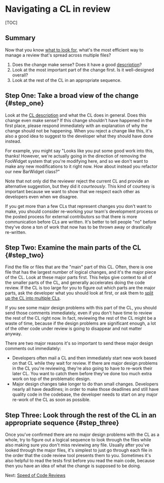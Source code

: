 # Navigating a CL in review

[TOC]

## Summary

Now that you know [what to look for](looking-for.md), what's the most efficient
way to manage a review that's spread across multiple files?

1.  Does the change make sense? Does it have a good
    [description](../developer/cl-descriptions.md)?
2.  Look at the most important part of the change first. Is it well-designed
    overall?
3.  Look at the rest of the CL in an appropriate sequence.

## Step One: Take a broad view of the change {#step_one}

Look at the [CL description](../developer/cl-descriptions.md) and what the CL
does in general. Does this change even make sense? If this change shouldn't have
happened in the first place, please respond immediately with an explanation of
why the change should not be happening. When you reject a change like this, it's
also a good idea to suggest to the developer what they should have done instead.

For example, you might say "Looks like you put some good work into this, thanks!
However, we're actually going in the direction of removing the FooWidget system
that you're modifying here, and so we don't want to make any new modifications
to it right now. How about instead you refactor our new BarWidget class?"

Note that not only did the reviewer reject the current CL and provide an
alternative suggestion, but they did it *courteously*. This kind of courtesy is
important because we want to show that we respect each other as developers even
when we disagree.

If you get more than a few CLs that represent changes you don't want to make,
you should consider re-working your team's development process or the posted
process for external contributors so that there is more communication before CLs
are written. It's better to tell people "no" before they've done a ton of work
that now has to be thrown away or drastically re-written.

## Step Two: Examine the main parts of the CL {#step_two}

Find the file or files that are the "main" part of this CL. Often, there is one
file that has the largest number of logical changes, and it's the major piece of
the CL. Look at these major parts first. This helps give context to all of the
smaller parts of the CL, and generally accelerates doing the code review. If the
CL is too large for you to figure out which parts are the major parts, ask the
developer what you should look at first, or ask them to
[split up the CL into multiple CLs](../developer/small-cls.md).

If you see some major design problems with this part of the CL, you should send
those comments immediately, even if you don't have time to review the rest of
the CL right now. In fact, reviewing the rest of the CL might be a waste of
time, because if the design problems are significant enough, a lot of the other
code under review is going to disappear and not matter anyway.

There are two major reasons it's so important to send these major design
comments out immediately:

-   Developers often mail a CL and then immediately start new work based on that
    CL while they wait for review. If there are major design problems in the CL
    you're reviewing, they're also going to have to re-work their later CL. You
    want to catch them before they've done too much extra work on top of the
    problematic design.
-   Major design changes take longer to do than small changes. Developers nearly
    all have deadlines; in order to make those deadlines and still have quality
    code in the codebase, the developer needs to start on any major re-work of
    the CL as soon as possible.

## Step Three: Look through the rest of the CL in an appropriate sequence {#step_three}

Once you've confirmed there are no major design problems with the CL as a whole,
try to figure out a logical sequence to look through the files while also making
sure you don't miss reviewing any file. Usually after you've looked through the
major files, it's simplest to just go through each file in the order that
the code review tool presents them to you. Sometimes it's also helpful to read the tests
first before you read the main code, because then you have an idea of what the
change is supposed to be doing.

Next: [Speed of Code Reviews](speed.md)
